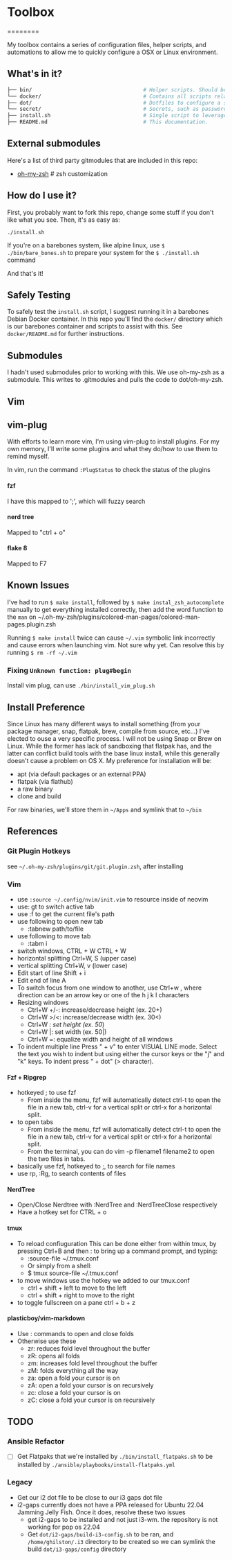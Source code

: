 # Toolbox
========

My toolbox contains a series of configuration files, helper scripts, and automations to allow me to quickly configure a OSX or Linux environment.

## What's in it?

```bash
├── bin/                                    # Helper scripts. Should be added to $PATH for user convenience.
└── docker/                                 # Contains all scripts related to using Docker to easily test out this toolbox in a throwaway environment.
├── dot/                                    # Dotfiles to configure a slew of programs and environments.
└── secret/                                 # Secrets, such as passwords. Purposefully ignored by Git, and populated on each individual machine.
├── install.sh                              # Single script to leverage this Toolbox to configure an environment just the way I like it.
├── README.md                               # This documentation.
```

## External submodules

Here's a list of third party gitmodules that are included in this repo:
- [oh-my-zsh](https://github.com/robbyrussell/oh-my-zsh)    # zsh customization


## How do I use it?

First, you probably want to fork this repo, change some stuff if you don't like what you see. Then, it's as easy as:

```
./install.sh
```

If you're on a barebones system, like alpine linux, use `$ ./bin/bare_bones.sh` to prepare your system for the `$ ./install.sh` command

And that's it!

## Safely Testing

To safely test the `install.sh` script, I suggest running it in a barebones Debian Docker container. In this repo you'll find the `docker/` directory which is our barebones container and scripts to assist with this. See `docker/README.md` for further instructions.

## Submodules

I hadn't used submodules prior to working with this. We use oh-my-zsh as a submodule. This writes to .gitmodules and pulls the code to dot/oh-my-zsh.

## Vim

## vim-plug

With efforts to learn more vim, I'm using vim-plug to install plugins. For my own memory, I'll write some plugins and what they do/how to use them to remind myself.

In vim, run the command `:PlugStatus` to check the status of the plugins

#### fzf

I have this mapped to ';', which will fuzzy search

#### nerd tree

Mapped to "ctrl + o"

#### flake 8

Mapped to F7

## Known Issues

I've had to run `$ make install`, followed by `$ make instal_zsh_autocomplete` manually to get everything installed correctly, then add the word function to the `man` on  ~/.oh-my-zsh/plugins/colored-man-pages/colored-man-pages.plugin.zsh

Running `$ make install` twice can cause `~/.vim` symbolic link incorrectly and cause errors when launching vim. Not sure why yet. Can resolve this by running `$ rm -rf ~/.vim`

### Fixing `Unknown function: plug#begin`

Install vim plug, can use `./bin/install_vim_plug.sh`

## Install Preference

Since Linux has many different ways to install something (from your package manager, snap, flatpak, brew, compile from source, etc...) I've elected to ouse a very specific process. I will not be using Snap or Brew on Linux. While the former has lack of sandboxing that flatpak has, and the latter can conflict build tools with the base linux install, while this generally doesn't cause a problem on OS X. My preference for installation will be:

- apt (via default packages or an external PPA)
- flatpak (via flathub)
- a raw binary
- clone and build

For raw binaries, we'll store them in `~/Apps` and symlink that to `~/bin`

## References

### Git Plugin Hotkeys

see `~/.oh-my-zsh/plugins/git/git.plugin.zsh`, after installing

### Vim

- use `:source ~/.config/nvim/init.vim` to resource inside of neovim
- use: gt to switch active tab
- use :f to get the current file's path
- use following to open new tab
    - :tabnew path/to/file
- use following to move tab
    - :tabm i
- switch windows, CTRL + W CTRL + W
- horizontal splitting Ctrl+W, S (upper case)
- vertical splitting Ctrl+W, v (lower case)
- Edit start of line Shift + i
- Edit end of line A
- To switch focus from one window to another, use Ctrl+w <direction> , where direction can be an arrow key or one of the h j k l characters
- Resizing windows
    - Ctrl+W +/-: increase/decrease height (ex. 20<C-w>+)
    - Ctrl+W >/<: increase/decrease width (ex. 30<C-w><)
    - Ctrl+W _: set height (ex. 50<C-w>_)
    - Ctrl+W |: set width (ex. 50<C-w>|)
    - Ctrl+W =: equalize width and height of all windows
- To indent multiple line Press "<SHIFT> + v" to enter VISUAL LINE mode. Select the text you wish to indent but using either the cursor keys or the "j" and "k" keys. To indent press "<SHIFT> + dot" (> character).

#### Fzf + Ripgrep

- hotkeyed ; to use fzf
    - From inside the menu, fzf will automatically detect ctrl-t to open the file in a new tab, ctrl-v for a vertical split or ctrl-x for a horizontal split.
- to open tabs
    - From inside the menu, fzf will automatically detect ctrl-t to open the file in a new tab, ctrl-v for a vertical split or ctrl-x for a horizontal split.
    - From the terminal, you can do vim -p filename1 filename2 to open the two files in tabs.
- basically use fzf, hotkeyed to ;, to search for file names
- use rp, :Rg, to search contents of files

#### NerdTree

- Open/Close Nerdtree with :NerdTree and :NerdTreeClose respectively
- Have a hotkey set for CTRL + o

#### tmux

- To reload confiuguration This can be done either from within tmux, by pressing Ctrl+B and then : to bring up a command prompt, and typing:
  - :source-file ~/.tmux.conf
  - Or simply from a shell:
  - $ tmux source-file ~/.tmux.conf
- to move windows use the hotkey we added to our tmux.conf
    - ctrl + shift + left to move to the left
    - ctrl + shift + right to move to the right
- to toggle fullscreen on a pane ctrl + b + z

#### plasticboy/vim-markdown

- Use : commands to open and close folds
- Otherwise use these
    - zr: reduces fold level throughout the buffer
    - zR: opens all folds
    - zm: increases fold level throughout the buffer
    - zM: folds everything all the way
    - za: open a fold your cursor is on
    - zA: open a fold your cursor is on recursively
    - zc: close a fold your cursor is on
    - zC: close a fold your cursor is on recursively

## TODO

### Ansible Refactor

- [ ] Get Flatpaks that we're installed by `./bin/install_flatpaks.sh` to be installed by `./ansible/playbooks/install-flatpaks.yml`

### Legacy

- Get our i2 dot file to be close to our i3 gaps dot file
- i2-gaps currently does not have a PPA released for Ubuntu 22.04 Jamming Jelly Fish. Once it does, resolve these two issues
    - get i2-gaps to be installed and not just i3-wm. the repository is not working for pop os 22.04
    - Get `dot/i2-gaps/build-i3-config.sh` to be ran, and `/home/ghilston/.i3` directory to be created so we can symlink the build `dot/i3-gaps/config` directory